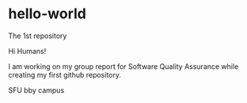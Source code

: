 # hello-world
The 1st repository

Hi Humans!

I am working on my group report for Software Quality Assurance while creating my first github repository.

SFU bby campus
